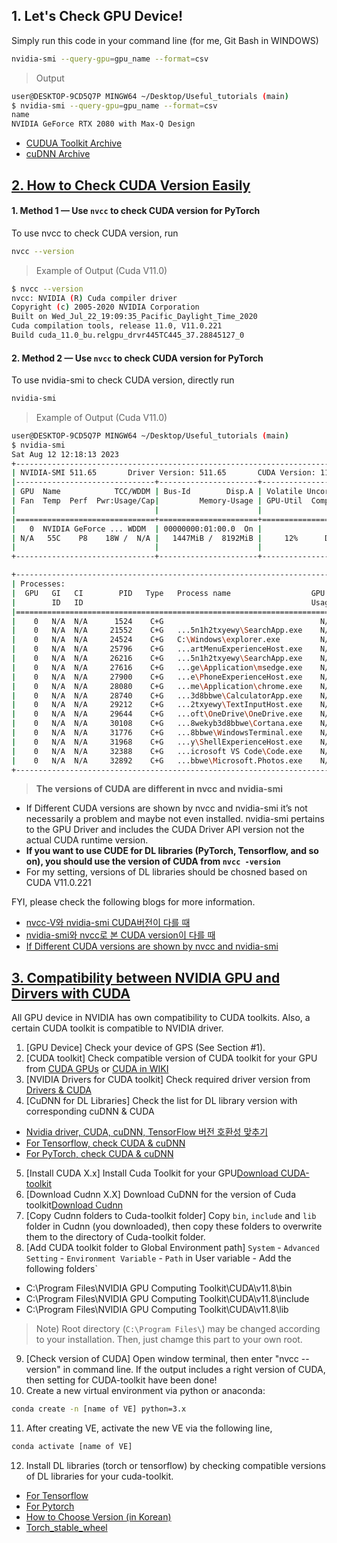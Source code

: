 ## 1. Let's Check GPU Device!
Simply run this code in your command line (for me, Git Bash in WINDOWS)
```bash
nvidia-smi --query-gpu=gpu_name --format=csv
```
> Output
```bash
user@DESKTOP-9CD5Q7P MINGW64 ~/Desktop/Useful_tutorials (main)
$ nvidia-smi --query-gpu=gpu_name --format=csv
name
NVIDIA GeForce RTX 2080 with Max-Q Design
```

- [CUDUA Toolkit Archive](https://developer.nvidia.com/cuda-toolkit-archive)
- [cuDNN Archive](https://developer.nvidia.com/rdp/cudnn-archive)


## **[2. How to Check CUDA Version Easily](https://varhowto.com/check-pytorch-cuda-version/)**

#### **1. Method 1 — Use `nvcc` to check CUDA version for PyTorch**
To use nvcc to check CUDA version, run
```bash
nvcc --version
```
> Example of Output (Cuda V11.0)
```bash
$ nvcc --version
nvcc: NVIDIA (R) Cuda compiler driver
Copyright (c) 2005-2020 NVIDIA Corporation
Built on Wed_Jul_22_19:09:35_Pacific_Daylight_Time_2020
Cuda compilation tools, release 11.0, V11.0.221
Build cuda_11.0_bu.relgpu_drvr445TC445_37.28845127_0
```

#### **2. Method 2 — Use `nvcc` to check CUDA version for PyTorch**
To use nvidia-smi to check CUDA version, directly run
```bash
nvidia-smi
```
> Example of Output (Cuda V11.0)
```bash
user@DESKTOP-9CD5Q7P MINGW64 ~/Desktop/Useful_tutorials (main)
$ nvidia-smi
Sat Aug 12 12:18:13 2023
+-----------------------------------------------------------------------------+
| NVIDIA-SMI 511.65       Driver Version: 511.65       CUDA Version: 11.6     |
|-------------------------------+----------------------+----------------------+
| GPU  Name            TCC/WDDM | Bus-Id        Disp.A | Volatile Uncorr. ECC |
| Fan  Temp  Perf  Pwr:Usage/Cap|         Memory-Usage | GPU-Util  Compute M. |
|                               |                      |               MIG M. |
|===============================+======================+======================|
|   0  NVIDIA GeForce ... WDDM  | 00000000:01:00.0  On |                  N/A |
| N/A   55C    P8    18W /  N/A |   1447MiB /  8192MiB |     12%      Default |
|                               |                      |                  N/A |
+-------------------------------+----------------------+----------------------+

+-----------------------------------------------------------------------------+
| Processes:                                                                  |
|  GPU   GI   CI        PID   Type   Process name                  GPU Memory |
|        ID   ID                                                   Usage      |
|=============================================================================|
|    0   N/A  N/A      1524    C+G                                   N/A      |
|    0   N/A  N/A     21552    C+G   ...5n1h2txyewy\SearchApp.exe    N/A      |
|    0   N/A  N/A     24524    C+G   C:\Windows\explorer.exe         N/A      |
|    0   N/A  N/A     25796    C+G   ...artMenuExperienceHost.exe    N/A      |
|    0   N/A  N/A     26216    C+G   ...5n1h2txyewy\SearchApp.exe    N/A      |
|    0   N/A  N/A     27616    C+G   ...ge\Application\msedge.exe    N/A      |
|    0   N/A  N/A     27900    C+G   ...e\PhoneExperienceHost.exe    N/A      |
|    0   N/A  N/A     28080    C+G   ...me\Application\chrome.exe    N/A      |
|    0   N/A  N/A     28740    C+G   ...3d8bbwe\CalculatorApp.exe    N/A      |
|    0   N/A  N/A     29212    C+G   ...2txyewy\TextInputHost.exe    N/A      |
|    0   N/A  N/A     29644    C+G   ...oft\OneDrive\OneDrive.exe    N/A      |
|    0   N/A  N/A     30108    C+G   ...8wekyb3d8bbwe\Cortana.exe    N/A      |
|    0   N/A  N/A     31776    C+G   ...8bbwe\WindowsTerminal.exe    N/A      |
|    0   N/A  N/A     31968    C+G   ...y\ShellExperienceHost.exe    N/A      |
|    0   N/A  N/A     32388    C+G   ...icrosoft VS Code\Code.exe    N/A      |
|    0   N/A  N/A     32892    C+G   ...bbwe\Microsoft.Photos.exe    N/A      |
+-----------------------------------------------------------------------------+
```

> **The versions of CUDA are different in nvcc and nvidia-smi**

- If Different CUDA versions are shown by nvcc and nvidia-smi it’s not necessarily a problem and maybe not even installed.
nvidia-smi pertains to the GPU Driver and includes the CUDA Driver API version not the actual CUDA runtime version.
- **If you want to use CUDE for DL libraries (PyTorch, Tensorflow, and so on), you should use the version of CUDA from `nvcc -version`**
- For my setting, versions of DL libraries should be chosned based on CUDA V11.0.221

FYI, please check the following blogs for more information.
- [nvcc-V와 nvidia-smi CUDA버전이 다를 때](https://kumoh-irl.tistory.com/91)
- [nvidia-smi와 nvcc로 본 CUDA version이 다를 때](https://bo-10000.tistory.com/73)
- [If Different CUDA versions are shown by nvcc and nvidia-smi ](https://medium.com/@brianhourigan/if-different-cuda-versions-are-shown-by-nvcc-and-nvidia-smi-its-necessarily-not-a-problem-and-311eda26856c)

## **[3. Compatibility between NVIDIA GPU and Dirvers with CUDA](https://kyumdoctor.tistory.com/68)**
All GPU device in NVIDIA has own compatibility to CUDA toolkits. Also, a certain CUDA toolkit is compatible to NVIDIA driver.

1. [GPU Device] Check your device of GPS (See Section #1).
2. [CUDA toolkit] Check compatible version of CUDA toolkit for your GPU from [CUDA GPUs](https://developer.nvidia.com/cuda-gpus) or [CUDA in WIKI](https://en.wikipedia.org/wiki/CUDA#GPUs_supported)
3. [NVIDIA Drivers for CUDA toolkit] Check required driver version from [Drivers & CUDA](https://docs.nvidia.com/cuda/cuda-toolkit-release-notes/index.html)
4. [CuDNN for DL Libraries] Check the list for DL library version with corresponding cuDNN & CUDA
- [Nvidia driver, CUDA, cuDNN, TensorFlow 버전 호환성 맞추기](https://robot9710.tistory.com/29)
- [For Tensorflow, check CUDA & cuDNN](https://www.tensorflow.org/install/source_windows#gpu)
- [For PyTorch, check CUDA & cuDNN](https://pytorch.org/get-started/previous-versions/)
5. [Install CUDA X.x] Install Cuda Toolkit for your GPU[Download CUDA-toolkit](https://developer.nvidia.com/cuda-toolkit-archive)
6. [Download Cudnn X.X] Download CuDNN for the version of Cuda toolkit[Download Cudnn](https://developer.nvidia.com/cuda-toolkit-archive)
7. [Copy Cudnn folders to Cuda-toolkit folder] Copy `bin`, `include` and `lib` folder in Cudnn (you downloaded), then copy these folders to overwrite them to the directory of Cuda-toolkit folder.
8. [Add CUDA toolkit folder to Global Environment path] `System` - `Advanced Setting` - `Environment Variable` - `Path` in User variable - Add the following folders`
- C:\Program Files\NVIDIA GPU Computing Toolkit\CUDA\v11.8\bin
- C:\Program Files\NVIDIA GPU Computing Toolkit\CUDA\v11.8\include
- C:\Program Files\NVIDIA GPU Computing Toolkit\CUDA\v11.8\lib
> Note) Root directory (`C:\Program Files\`) may be changed according to your installation. Then, just chamge this part to your own root.
9. [Check version of CUDA] Open window terminal, then enter "nvcc --version" in command line. If the output includes a right version of CUDA, then setting for CUDA-toolkit have been done!
10. Create a new virtual environment via python or anaconda:
```bash
conda create -n [name of VE] python=3.x
```
11. After creating VE, activate the new VE via the following line,
```bash
conda activate [name of VE]
``` 
12. Install DL libraries (torch or tensorflow) by checking compatible versions of DL libraries for your cuda-toolkit.
- [For Tensorflow](https://www.tensorflow.org/install/source_windows?hl=ko#gpu)
- [For Pytorch](https://pytorch.org/get-started/previous-versions/)
- [How to Choose Version (in Korean)](https://jjuke-brain.tistory.com/entry/GPU-%EC%84%9C%EB%B2%84-%EC%82%AC%EC%9A%A9%EB%B2%95-CUDA-PyTorch-%EB%B2%84%EC%A0%84-%EB%A7%9E%EC%B6%94%EA%B8%B0-%EC%B4%9D%EC%A0%95%EB%A6%AC)
- [Torch_stable_wheel](https://download.pytorch.org/whl/torch_stable.html)






